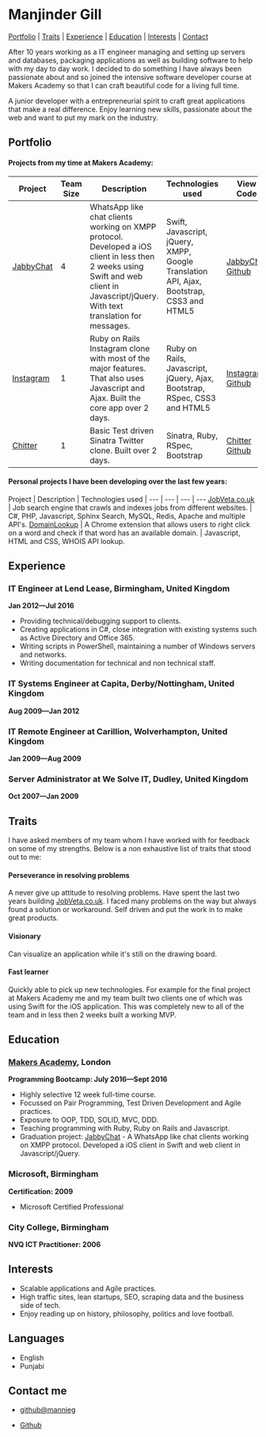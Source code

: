 Manjinder Gill
=========
[Portfolio](#portfolio) | [Traits](#traits) | [Experience](#experience) | [Education](#education) | [Interests](#interests) | [Contact](#contact)

After 10 years working as a IT engineer managing and setting up servers and databases, packaging applications as well as building software to help with my day to day work. I decided to do something I have always been passionate about and so joined the intensive software developer course at Makers Academy so that I can craft beautiful code for a living full time.

A junior developer with a entrepreneurial spirit to craft great applications that make a real difference. Enjoy learning new skills, passionate about the web and want to put my mark on the industry.

## <a name="portfolio">Portfolio</a>

#### Projects from my time at Makers Academy:

Project | Team Size | Description | Technologies used | View Code |
--- | --- | --- | --- | --- |
[JabbyChat] | 4 | WhatsApp like chat clients working on XMPP protocol. Developed a iOS client in less then 2 weeks using Swift and web client in Javascript/jQuery. With text translation for messages. | Swift, Javascript, jQuery, XMPP, Google Translation API, Ajax, Bootstrap, CSS3 and HTML5 | [JabbyChat Github]
[Instagram] | 1 | Ruby on Rails Instagram clone with most of the major features. That also uses Javascript and Ajax. Built the core app over 2 days. | Ruby on Rails, Javascript, jQuery, Ajax, Bootstrap, RSpec, CSS3 and HTML5| [Instagram Github]
[Chitter] | 1 | Basic Test driven Sinatra Twitter clone. Built over 2 days. | Sinatra, Ruby, RSpec, Bootstrap | [Chitter Github]

#### Personal projects I have been developing over the last few years:

Project | Description | Technologies used |
--- | --- | --- | ---
[JobVeta.co.uk] | Job search engine that crawls and indexes jobs from different websites. |  C#, PHP, Javascript, Sphinx Search, MySQL, Redis, Apache and multiple API's.
[DomainLookup] | A Chrome extension that allows users to right click on a word and check if that word has an available domain. | Javascript, HTML and CSS, WHOIS API lookup.

## <a name="experience">Experience</a>
### IT Engineer at Lend Lease, Birmingham, United Kingdom
**Jan 2012&mdash;Jul 2016**

  - Providing technical/debugging support to clients.
  - Creating applications in C#, close integration with existing systems such as Active Directory and Office 365.
  - Writing scripts in PowerShell, maintaining a number of Windows servers and networks.
  - Writing documentation for technical and non technical staff.

### IT Systems Engineer at Capita, Derby/Nottingham, United Kingdom
**Aug 2009&mdash;Jan 2012**

### IT Remote Engineer at Carillion, Wolverhampton, United Kingdom
**Jan 2009&mdash;Aug 2009**

### Server Administrator at We Solve IT, Dudley, United Kingdom
**Oct 2007&mdash;Jan 2009**

## <a name="traits">Traits</a>
I have asked members of my team whom I have worked with for feedback on some of my strengths. Below is a non exhaustive list of traits that stood out to me:

#### Perseverance in resolving problems
A never give up attitude to resolving problems. Have spent the last two years building [JobVeta.co.uk]. I faced many problems on the way but always found a solution or workaround. Self driven and put the work in to make great products.

#### Visionary
Can visualize an application while it's still on the drawing board.

#### Fast learner
Quickly able to pick up new technologies. For example for the final project at Makers Academy me and my team built two clients one of which was using Swift for the iOS application. This was completely new to all of the team and in less then 2 weeks built a working MVP.


## <a name="education">Education</a>

### [Makers Academy], London
**Programming Bootcamp: July 2016&mdash;Sept 2016**

  - Highly selective 12 week full-time course.
  - Focussed on Pair Programming, Test Driven Development and Agile practices.
  - Exposure to OOP, TDD, SOLID, MVC, DDD.
  - Teaching programming with Ruby, Ruby on Rails and Javascript.
  - Graduation project: [JabbyChat] - A WhatsApp like chat clients working on XMPP protocol. Developed a iOS client in Swift and web client in Javascript/jQuery.

### Microsoft, Birmingham
**Certification: 2009**
- Microsoft Certified Professional

### City College, Birmingham
**NVQ ICT Practitioner: 2006**

## <a name="interests">Interests</a>

- Scalable applications and Agile practices.
- High traffic sites, lean startups, SEO, scraping data and the business side of tech.
- Enjoy reading up on history, philosophy, politics and love football.

## Languages
- English
- Punjabi

## <a name="contact">Contact me</a>

- [github@mannieg]
- [Github]

  [JabbyChat]:https://github.com/WhatsApe
  [JabbyChat Github]:https://github.com/WhatsApe
  [Chitter]:https://github.com/mannieg/chitter-challenge
  [Chitter Github]:https://github.com/mannieg/chitter-challenge
  [Instagram]:https://github.com/mannieg/instagram-challenge
  [Instagram Github]:https://github.com/mannieg/instagram-challenge
  [Makers Academy]:http://www.makersacademy.com
  [JobVeta.co.uk]: http://dev:dev@www.jobveta.co.uk
  [github@mannieg]: mailto:github@mannieg
  [GitHub]:https://github.com/mannieg
  [Repositories on Github]:https://github.com/mannieg?tab=repositories
  [DomainLookup]: http://www.google.co.uk
